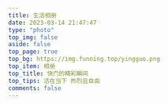 ```yaml
---
title: 生活相册
date: 2023-03-14 21:47:47
type: "photo"
top_img: false
aside: false
top_page: true
top_bg: https://img.funning.top/yingguo.png
top_item: 相册
top_title: 快门的精彩瞬间
top_tips: 活在当下 热烈且自由
comments: false
---
```


 
